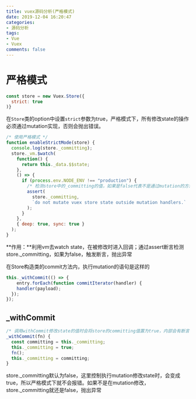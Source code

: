 ```yaml
---
title: vuex源码分析(严格模式)
date: 2019-12-04 16:20:47
categories:
- 源码分析
tags:
- Vue
- Vuex
comments: false
---
```




# 严格模式

```js
const store = new Vuex.Store({
  strict: true
)}
```

在`Store`类的option中设置`strict`参数为true，严格模式下，所有修改state的操作必须通过mutation实现，否则会抛出错误。

<!-- more -->

```js
/* 使用严格模式 */
function enableStrictMode(store) {
  console.log(store._committing);
  store._vm.$watch(
    function() {
      return this._data.$$state;
    },
    () => {
      if (process.env.NODE_ENV !== "production") {
        /* 检测store中的_committing的值，如果是false代表不是通过mutation的方法修改的 */
        assert(
          store._committing,
          `do not mutate vuex store state outside mutation handlers.`
        );
      }
    },
    { deep: true, sync: true }
  );
}
```

**作用：**利用vm去watch state，在被修改时进入回调；通过assert断言检测store._committing，如果为false，触发断言，抛出异常

在Store构造类的commit方法内，执行mutation的语句是这样的

```js
this._withCommit(() => {
    entry.forEach(function commitIterator(handler) {
    handler(payload);
  });
});
```

## _withCommit

```js
/* 调用withCommit修改state的值时会将store的committing值置为true，内部会有断言检查该值，在严格模式下只允许使用mutation来修改store中的值，而不允许直接修改store的数值 */
_withCommit(fn) {
  const committing = this._committing;
  this._committing = true;
  fn();
  this._committing = committing;
}
```

store.\_committing默认为false，这里控制执行mutation修改state时，会变成true，所以严格模式下就不会报错。如果不是在mutation修改，store._committing就还是false，抛出异常


